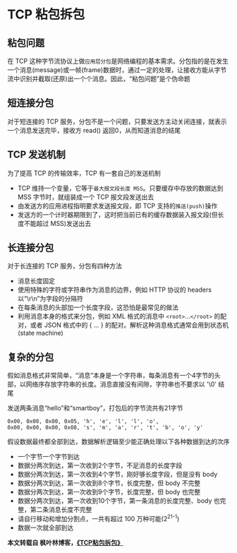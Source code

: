 # TCP 粘包拆包

## 粘包问题

在 TCP 这种字节流协议上做`应用层分包`是网络编程的基本需求。分包指的是在发生一个消息(message)或一帧(frame)数据时，通过一定的处理，让接收方能从字节流中识别并截取(还原)出一个个消息。因此，“粘包问题”是个伪命题

## 短连接分包

对于短连接的 TCP 服务，分包不是一个问题，只要发送方主动关闭连接，就表示一个消息发送完毕，接收方 read() 返回0，从而知道消息的结尾

## TCP 发送机制

为了提高 TCP 的传输效率，TCP 有一套自己的发送机制

- TCP 维持一个变量，它等于`最大报文段长度 MSS`。只要缓存中存放的数据达到 MSS 字节时，就组装成一个 TCP 报文段发送出去
- 由发送方的应用进程指明要求发送报文段，即 TCP 支持的`推送(push)`操作
- 发送方的一个计时器期限到了，这时把当前已有的缓存数据装入报文段(但长度不能超过 MSS)发送出去

## 长连接分包

对于长连接的 TCP 服务，分包有四种方法

- 消息长度固定
- 使用特殊的字符或字符串作为消息的边界，例如 HTTP 协议的 headers 以“\r\n”为字段的分隔符
- 在每条消息的头部加一个长度字段，这恐怕是最常见的做法
- 利用消息本身的格式来分包，例如 XML 格式的消息中 `<root>`...`</root>` 的配对，或者 JSON 格式中的 { ... } 的配对。解析这种消息格式通常会用到状态机(state machine)

## 复杂的分包

假如消息格式非常简单，“消息”本身是一个字符串，每条消息有一个4字节的头部，以网络序存放字符串的长度。消息直接没有间隙，字符串也不要求以 '\0' 结尾

发送两条消息“hello”和“smartboy”，打包后的字节流共有21字节

```text
0x00, 0x00, 0x00, 0x05, 'h', 'e', 'l', 'l', 'o',
0x00, 0x00, 0x00, 0x08, 's', 'm', 'a', 'r', 't', 'b', 'o', 'y'
```

假设数据最终都全部到达，数据解析逻辑至少能正确处理以下各种数据到达的次序

- 一个字节一个字节到达
- 数据分两次到达，第一次收到2个字节，不足消息的长度字段
- 数据分两次到达，第一次收到4个字节，刚好够长度字段，但是没有 body
- 数据分两次到达，第一次收到8个字节，长度完整，但 body 不完整
- 数据分两次到达，第一次收到9个字节，长度完整，但 body 也完整
- 数据分两次到达，第一次收到10个字节，第一条消息的长度完整、body 也完整，第二条消息长度不完整
- 请自行移动和增加分割点，一共有超过 100 万种可能(2<sup>21-1</sup>)
- 数据一次就全部到达

**本文转载自 枫叶林博客，<a href="https://blog.maplemark.cn/2019/04/tcp粘包拆包.html">《TCP粘包拆包》</a>**